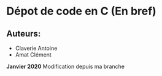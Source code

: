 # Dépot de code en C (En bref)

## Auteurs: 
* Claverie Antoine
* Amat Clément

**Janvier 2020**
Modification depuis ma branche
